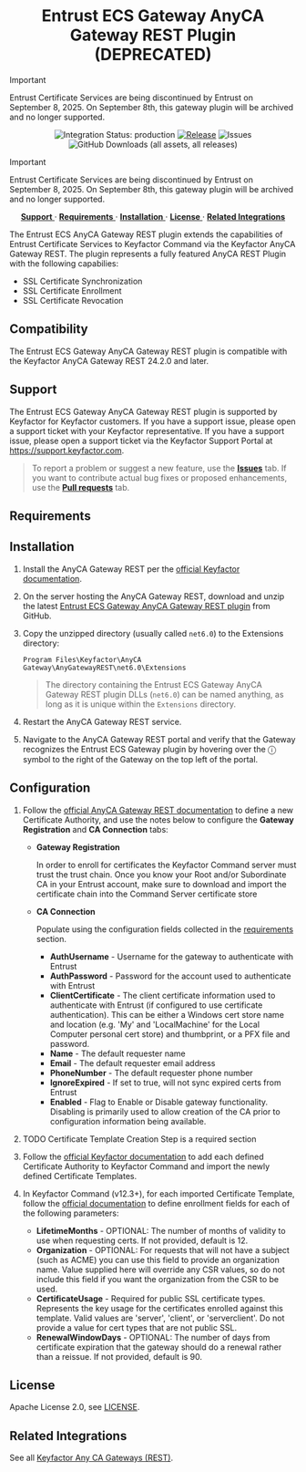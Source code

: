 <h1 align="center" style="border-bottom: none">
    Entrust ECS   Gateway AnyCA Gateway REST Plugin (DEPRECATED)
</h1>

> [!IMPORTANT] 
> Entrust Certificate Services are being discontinued by Entrust on September 8, 2025. On September 8th, this gateway 
> plugin will be archived and no longer supported.

<p align="center">
  <!-- Badges -->
<img src="https://img.shields.io/badge/integration_status-production-3D1973?style=flat-square" alt="Integration Status: production" />
<a href="https://github.com/Keyfactor/entrust-ecs-caplugin/releases"><img src="https://img.shields.io/github/v/release/Keyfactor/entrust-ecs-caplugin?style=flat-square" alt="Release" /></a>
<img src="https://img.shields.io/github/issues/Keyfactor/entrust-ecs-caplugin?style=flat-square" alt="Issues" />
<img src="https://img.shields.io/github/downloads/Keyfactor/entrust-ecs-caplugin/total?style=flat-square&label=downloads&color=28B905" alt="GitHub Downloads (all assets, all releases)" />
</p>

> [!IMPORTANT]
> Entrust Certificate Services are being discontinued by Entrust on September 8, 2025. On September 8th, this gateway
> plugin will be archived and no longer supported.

<p align="center">
  <!-- TOC -->
  <a href="#support">
    <b>Support</b>
  </a> 
  ·
  <a href="#requirements">
    <b>Requirements</b>
  </a>
  ·
  <a href="#installation">
    <b>Installation</b>
  </a>
  ·
  <a href="#license">
    <b>License</b>
  </a>
  ·
  <a href="https://github.com/orgs/Keyfactor/repositories?q=anycagateway">
    <b>Related Integrations</b>
  </a>
</p>


The Entrust ECS AnyCA Gateway REST plugin extends the capabilities of Entrust Certificate Services to Keyfactor Command via the Keyfactor AnyCA Gateway REST. The plugin represents a fully featured AnyCA REST Plugin with the following capabilies:
* SSL Certificate Synchronization
* SSL Certificate Enrollment
* SSL Certificate Revocation

## Compatibility

The Entrust ECS   Gateway AnyCA Gateway REST plugin is compatible with the Keyfactor AnyCA Gateway REST 24.2.0 and later.

## Support
The Entrust ECS   Gateway AnyCA Gateway REST plugin is supported by Keyfactor for Keyfactor customers. If you have a support issue, please open a support ticket with your Keyfactor representative. If you have a support issue, please open a support ticket via the Keyfactor Support Portal at https://support.keyfactor.com. 

> To report a problem or suggest a new feature, use the **[Issues](../../issues)** tab. If you want to contribute actual bug fixes or proposed enhancements, use the **[Pull requests](../../pulls)** tab.

## Requirements



## Installation

1. Install the AnyCA Gateway REST per the [official Keyfactor documentation](https://software.keyfactor.com/Guides/AnyCAGatewayREST/Content/AnyCAGatewayREST/InstallIntroduction.htm).

2. On the server hosting the AnyCA Gateway REST, download and unzip the latest [Entrust ECS   Gateway AnyCA Gateway REST plugin](https://github.com/Keyfactor/entrust-ecs-caplugin/releases/latest) from GitHub.

3. Copy the unzipped directory (usually called `net6.0`) to the Extensions directory:

    ```shell
    Program Files\Keyfactor\AnyCA Gateway\AnyGatewayREST\net6.0\Extensions
    ```

    > The directory containing the Entrust ECS   Gateway AnyCA Gateway REST plugin DLLs (`net6.0`) can be named anything, as long as it is unique within the `Extensions` directory.

4. Restart the AnyCA Gateway REST service.

5. Navigate to the AnyCA Gateway REST portal and verify that the Gateway recognizes the Entrust ECS   Gateway plugin by hovering over the ⓘ symbol to the right of the Gateway on the top left of the portal.

## Configuration

1. Follow the [official AnyCA Gateway REST documentation](https://software.keyfactor.com/Guides/AnyCAGatewayREST/Content/AnyCAGatewayREST/AddCA-Gateway.htm) to define a new Certificate Authority, and use the notes below to configure the **Gateway Registration** and **CA Connection** tabs:

    * **Gateway Registration**

        In order to enroll for certificates the Keyfactor Command server must trust the trust chain. Once you know your Root and/or Subordinate CA in your Entrust account, make sure to download and import the certificate chain into the Command Server certificate store

    * **CA Connection**

        Populate using the configuration fields collected in the [requirements](#requirements) section.

        * **AuthUsername** - Username for the gateway to authenticate with Entrust 
        * **AuthPassword** - Password for the account used to authenticate with Entrust 
        * **ClientCertificate** - The client certificate information used to authenticate with Entrust (if configured to use certificate authentication). This can be either a Windows cert store name and location (e.g. 'My' and 'LocalMachine' for the Local Computer personal cert store) and thumbprint, or a PFX file and password. 
        * **Name** - The default requester name 
        * **Email** - The default requester email address 
        * **PhoneNumber** - The default requester phone number 
        * **IgnoreExpired** - If set to true, will not sync expired certs from Entrust 
        * **Enabled** - Flag to Enable or Disable gateway functionality. Disabling is primarily used to allow creation of the CA prior to configuration information being available. 

2. TODO Certificate Template Creation Step is a required section

3. Follow the [official Keyfactor documentation](https://software.keyfactor.com/Guides/AnyCAGatewayREST/Content/AnyCAGatewayREST/AddCA-Keyfactor.htm) to add each defined Certificate Authority to Keyfactor Command and import the newly defined Certificate Templates.

4. In Keyfactor Command (v12.3+), for each imported Certificate Template, follow the [official documentation](https://software.keyfactor.com/Core-OnPrem/Current/Content/ReferenceGuide/Configuring%20Template%20Options.htm) to define enrollment fields for each of the following parameters:

    * **LifetimeMonths** - OPTIONAL: The number of months of validity to use when requesting certs. If not provided, default is 12. 
    * **Organization** - OPTIONAL: For requests that will not have a subject (such as ACME) you can use this field to provide an organization name. Value supplied here will override any CSR values, so do not include this field if you want the organization from the CSR to be used. 
    * **CertificateUsage** - Required for public SSL certificate types. Represents the key usage for the certificates enrolled against this template. Valid values are 'server', 'client', or 'serverclient'. Do not provide a value for cert types that are not public SSL. 
    * **RenewalWindowDays** - OPTIONAL: The number of days from certificate expiration that the gateway should do a renewal rather than a reissue. If not provided, default is 90. 



## License

Apache License 2.0, see [LICENSE](LICENSE).

## Related Integrations

See all [Keyfactor Any CA Gateways (REST)](https://github.com/orgs/Keyfactor/repositories?q=anycagateway).
